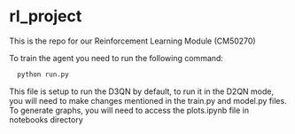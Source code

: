 # rl_project
This is the repo for our Reinforcement Learning Module (CM50270)

To train the agent you need to run the following command:
```bash
  python run.py
```
This file is setup to run the D3QN by default, to run it in the D2QN mode, you will need to make changes mentioned in the train.py and model.py files.
<br>
To generate graphs, you will need to access the plots.ipynb file in notebooks directory
